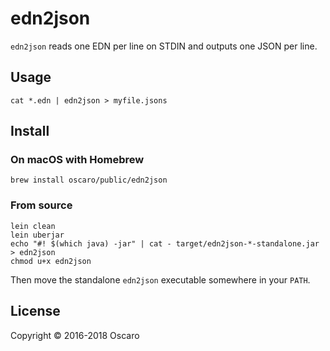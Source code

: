 # edn2json

`edn2json` reads one EDN per line on STDIN and outputs one JSON per line.

## Usage

    cat *.edn | edn2json > myfile.jsons

## Install

### On macOS with Homebrew

    brew install oscaro/public/edn2json

### From source

    lein clean
    lein uberjar
    echo "#! $(which java) -jar" | cat - target/edn2json-*-standalone.jar > edn2json
    chmod u+x edn2json

Then move the standalone `edn2json` executable somewhere in your `PATH`.

## License

Copyright © 2016-2018 Oscaro
